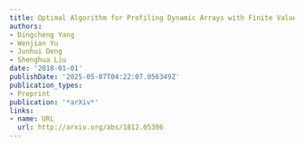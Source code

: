 ```yaml
---
title: Optimal Algorithm for Profiling Dynamic Arrays with Finite Values
authors:
- Dingcheng Yang
- Wenjian Yu
- Junhui Deng
- Shenghua Liu
date: '2018-01-01'
publishDate: '2025-05-07T04:22:07.056349Z'
publication_types:
- Preprint
publication: '*arXiv*'
links:
- name: URL
  url: http://arxiv.org/abs/1812.05306
---
```

